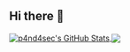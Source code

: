 ## Hi there 👋

<!--
**p4nd4sec/p4nd4sec** is a ✨ _special_ ✨ repository because its `README.md` (this file) appears on your GitHub profile.

Here are some ideas to get you started:

- 🔭 I’m currently working on ...
- 🌱 I’m currently learning ...
- 👯 I’m looking to collaborate on ...
- 🤔 I’m looking for help with ...
- 💬 Ask me about ...
- 📫 How to reach me: ...
- 😄 Pronouns: ...
- ⚡ Fun fact: ...
-->
<a href="https://github.com/p4nd4sec">
  <img align="center" src="https://github-readme-stats.vercel.app/api?username=p4nd4sec&show_icons=true&line_height=33&count_private=true" alt="p4nd4sec's GitHub Stats" />
</a>

<a href="https://github.com/p4nd4sec">
  <img align="center" src="https://github-readme-stats.vercel.app/api/top-langs/?username=p4nd4sec&&hide=cmake&langs_count=4&line_height=35" />
</a>
